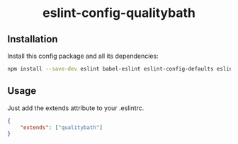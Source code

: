 <h1 align="center">eslint-config-qualitybath</h1>

## Installation

Install this config package and all its dependencies:

```bash
npm install --save-dev eslint babel-eslint eslint-config-defaults eslint-config-qualitybath eslint-plugin-filenames eslint-plugin-react
```

## Usage

Just add the extends attribute to your .eslintrc.

```json
{
	"extends": ["qualitybath"]
}
```
